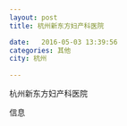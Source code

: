 ```yaml
--- 
layout: post 
title: 杭州新东方妇产科医院

date:   2016-05-03 13:39:56 
categories: 其他  
city: 杭州
  
--- 
```

   
杭州新东方妇产科医院

信息


